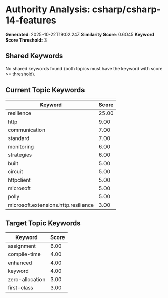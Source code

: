 # Authority Analysis: csharp/csharp-14-features

**Generated**: 2025-10-22T19:02:24Z
**Similarity Score**: 0.6045
**Keyword Score Threshold**: 3

## Shared Keywords

No shared keywords found (both topics must have the keyword with score >= threshold).

## Current Topic Keywords

| Keyword | Score |
|---------|-------|
| resilience | 25.00 |
| http | 9.00 |
| communication | 7.00 |
| standard | 7.00 |
| monitoring | 6.00 |
| strategies | 6.00 |
| built | 5.00 |
| circuit | 5.00 |
| httpclient | 5.00 |
| microsoft | 5.00 |
| polly | 5.00 |
| microsoft.extensions.http.resilience | 3.00 |

## Target Topic Keywords

| Keyword | Score |
|---------|-------|
| assignment | 6.00 |
| compile-time | 4.00 |
| enhanced | 4.00 |
| keyword | 4.00 |
| zero-allocation | 3.00 |
| first-class | 3.00 |

